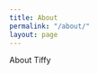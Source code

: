 ```yaml
---
title: About
permalink: "/about/"
layout: page
---
```


<!-- this is where the content of the page lives, you can link to it with {{content}} -->

About Tiffy
